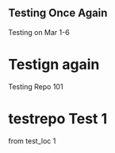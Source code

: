 ## Testing Once Again
Testing on Mar 1-6
# Testign again
Testing Repo 101
# testrepo Test 1
from test_loc 1
